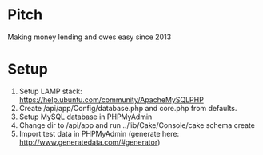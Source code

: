 Pitch
====================

Making money lending and owes easy since 2013

Setup
====================

1) Setup LAMP stack: https://help.ubuntu.com/community/ApacheMySQLPHP
2) Create /api/app/Config/database.php and core.php from defaults.
3) Setup MySQL database in PHPMyAdmin
4) Change dir to /api/app and run ../lib/Cake/Console/cake schema create
5) Import test data in PHPMyAdmin (generate here: http://www.generatedata.com/#generator)